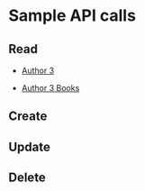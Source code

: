 ﻿# Sample API calls 

## Read
* [Author 3](ReadAuthor.md)

* [Author 3 Books](ReadAuthor3Books.md)

## Create

## Update

## Delete